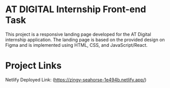 # AT DIGITAL Internship Front-end Task

This project is a responsive landing page developed for the AT Digital internship application. The landing page is based on the provided design on Figma and is implemented using HTML, CSS, and JavaScript/React.

# Project Links
Netlify Deployed Link: (https://zingy-seahorse-1e494b.netlify.app/)